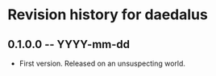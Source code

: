 # Revision history for daedalus

## 0.1.0.0  -- YYYY-mm-dd

* First version. Released on an unsuspecting world.
